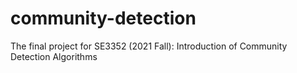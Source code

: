 # community-detection
The final project for SE3352 (2021 Fall): Introduction of Community Detection Algorithms
